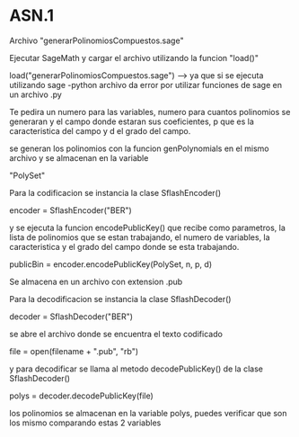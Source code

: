 # ASN.1
Archivo "generarPolinomiosCompuestos.sage"

Ejecutar SageMath y cargar el archivo utilizando la funcion "load()"

load("generarPolinomiosCompuestos.sage") ——> ya que si se ejecuta utilizando sage -python archivo da error por utilizar funciones de sage en un archivo .py

Te pedira un numero para las variables, numero para cuantos polinomios se generaran y el campo donde estaran sus coeficientes, p que es la caracteristica del campo y d el grado del campo.

se generan los polinomios con la funcion genPolynomials en el mismo archivo y se almacenan en la variable 

"PolySet"










Para la codificacion se instancia la clase SflashEncoder()

encoder = SflashEncoder("BER")

y se ejecuta la funcion encodePublicKey() que recibe como parametros, la lista de polinomios que se estan trabajando, el numero de variables, la caracteristica y el grado del campo donde se esta trabajando.

publicBin = encoder.encodePublicKey(PolySet, n, p, d)

Se almacena en un archivo con extension .pub






Para la decodificacion se instancia la clase SflashDecoder()

decoder = SflashDecoder("BER")

se abre el archivo donde se encuentra el texto codificado

file = open(filename + ".pub", "rb")

y para decodificar se llama al metodo decodePublicKey() de la clase SflashDecoder()

polys = decoder.decodePublicKey(file)





los polinomios se almacenan en la variable polys, puedes verificar que son los mismo comparando estas 2 variables
